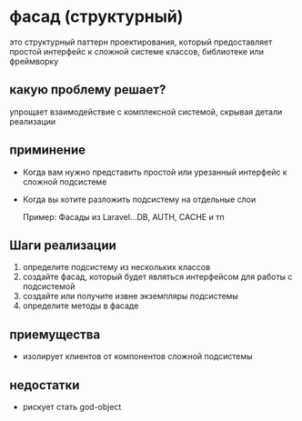 # фасад (структурный)

это структурный паттерн проектирования, который предоставляет простой интерфейс к сложной системе классов, библиотеке или фреймворку

## какую проблему решает?

упрощает взаимодействие с комплексной системой, скрывая детали реализации

## приминение

* Когда вам нужно представить простой или урезанный интерфейс к сложной подсистеме
* Когда вы хотите разложить подсистему на отдельные слои

  Пример: Фасады из Laravel...DB, AUTH, CACHE и тп

## Шаги реализации
1. определите подсистему из нескольких классов
2. создайте фасад, который будет являться интерфейсом для работы с подсистемой
3. создайте или получите извне экземпляры подсистемы 
4. определите методы в фасаде

## приемущества
* изолирует клиентов от компонентов сложной подсистемы

## недостатки 
* рискует стать god-object 